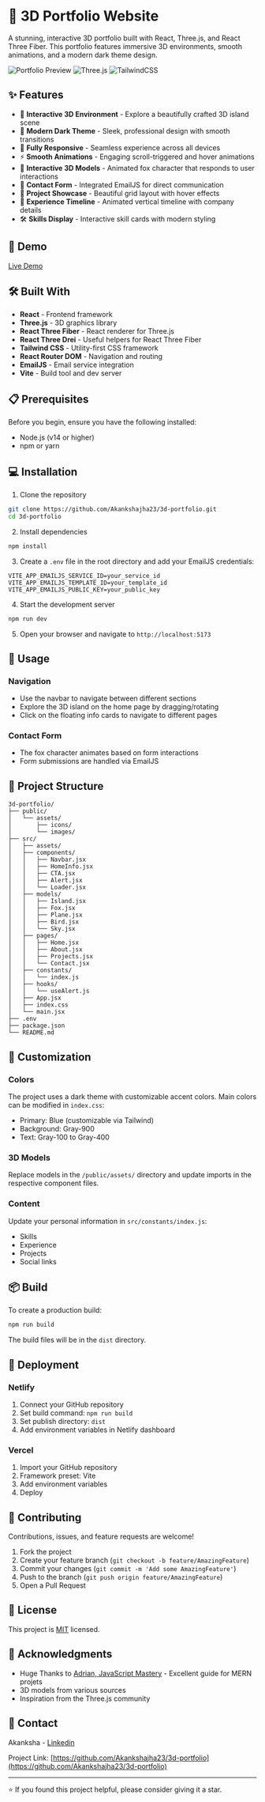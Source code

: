 # 🌟 3D Portfolio Website

A stunning, interactive 3D portfolio built with React, Three.js, and React Three Fiber. This portfolio features immersive 3D environments, smooth animations, and a modern dark theme design.

![Portfolio Preview](https://img.shields.io/badge/React-20232A?style=for-the-badge&logo=react&logoColor=61DAFB)
![Three.js](https://img.shields.io/badge/Three.js-000000?style=for-the-badge&logo=three.js&logoColor=white)
![TailwindCSS](https://img.shields.io/badge/Tailwind_CSS-38B2AC?style=for-the-badge&logo=tailwind-css&logoColor=white)

## ✨ Features

- 🎨 **Interactive 3D Environment** - Explore a beautifully crafted 3D island scene
- 🌙 **Modern Dark Theme** - Sleek, professional design with smooth transitions
- 📱 **Fully Responsive** - Seamless experience across all devices
- ⚡ **Smooth Animations** - Engaging scroll-triggered and hover animations
- 🦊 **Interactive 3D Models** - Animated fox character that responds to user interactions
- 📧 **Contact Form** - Integrated EmailJS for direct communication
- 🎯 **Project Showcase** - Beautiful grid layout with hover effects
- 💼 **Experience Timeline** - Animated vertical timeline with company details
- 🛠️ **Skills Display** - Interactive skill cards with modern styling

## 🚀 Demo

[Live Demo]((https://3d-portfolio-pi-rust.vercel.app/))



## 🛠️ Built With

- **React** - Frontend framework
- **Three.js** - 3D graphics library
- **React Three Fiber** - React renderer for Three.js
- **React Three Drei** - Useful helpers for React Three Fiber
- **Tailwind CSS** - Utility-first CSS framework
- **React Router DOM** - Navigation and routing
- **EmailJS** - Email service integration
- **Vite** - Build tool and dev server

## 📋 Prerequisites

Before you begin, ensure you have the following installed:
- Node.js (v14 or higher)
- npm or yarn

## 💻 Installation

1. Clone the repository
```bash
git clone https://github.com/Akankshajha23/3d-portfolio.git
cd 3d-portfolio
```

2. Install dependencies
```bash
npm install
```

3. Create a `.env` file in the root directory and add your EmailJS credentials:
```env
VITE_APP_EMAILJS_SERVICE_ID=your_service_id
VITE_APP_EMAILJS_TEMPLATE_ID=your_template_id
VITE_APP_EMAILJS_PUBLIC_KEY=your_public_key
```

4. Start the development server
```bash
npm run dev
```

5. Open your browser and navigate to `http://localhost:5173`

## 🎯 Usage

### Navigation
- Use the navbar to navigate between different sections
- Explore the 3D island on the home page by dragging/rotating
- Click on the floating info cards to navigate to different pages

### Contact Form
- The fox character animates based on form interactions
- Form submissions are handled via EmailJS

## 📁 Project Structure

```
3d-portfolio/
├── public/
│   └── assets/
│       ├── icons/
│       └── images/
├── src/
│   ├── assets/
│   ├── components/
│   │   ├── Navbar.jsx
│   │   ├── HomeInfo.jsx
│   │   ├── CTA.jsx
│   │   ├── Alert.jsx
│   │   └── Loader.jsx
│   ├── models/
│   │   ├── Island.jsx
│   │   ├── Fox.jsx
│   │   ├── Plane.jsx
│   │   ├── Bird.jsx
│   │   └── Sky.jsx
│   ├── pages/
│   │   ├── Home.jsx
│   │   ├── About.jsx
│   │   ├── Projects.jsx
│   │   └── Contact.jsx
│   ├── constants/
│   │   └── index.js
│   ├── hooks/
│   │   └── useAlert.js
│   ├── App.jsx
│   ├── index.css
│   └── main.jsx
├── .env
├── package.json
└── README.md
```

## 🎨 Customization

### Colors
The project uses a dark theme with customizable accent colors. Main colors can be modified in `index.css`:
- Primary: Blue (customizable via Tailwind)
- Background: Gray-900
- Text: Gray-100 to Gray-400

### 3D Models
Replace models in the `/public/assets/` directory and update imports in the respective component files.

### Content
Update your personal information in `src/constants/index.js`:
- Skills
- Experience
- Projects
- Social links

## 📦 Build

To create a production build:

```bash
npm run build
```

The build files will be in the `dist` directory.

## 🚀 Deployment

### Netlify
1. Connect your GitHub repository
2. Set build command: `npm run build`
3. Set publish directory: `dist`
4. Add environment variables in Netlify dashboard

### Vercel
1. Import your GitHub repository
2. Framework preset: Vite
3. Add environment variables
4. Deploy

## 🤝 Contributing

Contributions, issues, and feature requests are welcome!

1. Fork the project
2. Create your feature branch (`git checkout -b feature/AmazingFeature`)
3. Commit your changes (`git commit -m 'Add some AmazingFeature'`)
4. Push to the branch (`git push origin feature/AmazingFeature`)
5. Open a Pull Request

## 📝 License

This project is [MIT](LICENSE) licensed.

## 👏 Acknowledgments

- Huge Thanks to [Adrian, JavaScript Mastery]([https://www.youtube.com/watch?v=FkowOdMjvYo](https://github.com/adrianhajdin)) - Excellent guide for MERN projets
- 3D models from various sources
- Inspiration from the Three.js community

## 📧 Contact

Akanksha - [Linkedin](linkedin.com/in/akanksha-jha-/)

Project Link: [https://github.com/Akankshajha23/3d-portfolio](https://github.com/Akankshajha23/3d-portfolio)

---

⭐️ If you found this project helpful, please consider giving it a star.
